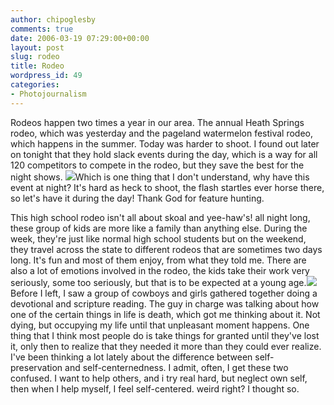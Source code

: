 ```yaml
---
author: chipoglesby
comments: true
date: 2006-03-19 07:29:00+00:00
layout: post
slug: rodeo
title: Rodeo
wordpress_id: 49
categories:
- Photojournalism
---
```


Rodeos happen two times a year in our area.  The annual Heath Springs rodeo, which was yesterday and the pageland watermelon festival rodeo, which happens in the summer.  Today was harder to shoot.  I found out later on tonight that they hold slack events during the day, which is a way for all 120 competitors to compete in the rodeo, but they save the best for the night shows.  [![](http://photos1.blogger.com/blogger/3124/2183/400/rodeo.jpg)](http://photos1.blogger.com/blogger/3124/2183/1600/rodeo.jpg)Which is one thing that I don't understand, why have this event at night?  It's hard as heck to shoot, the flash startles ever horse there, so let's have it during the day!  Thank God for feature hunting.  
  
This high school rodeo isn't all about skoal and yee-haw's! all night long, these group of kids are more like a family than anything else.  During the week, they're just like normal high school students but on the weekend, they travel across the state to different rodeos that are sometimes two days long.  It's fun and most of them enjoy, from what they told me.  There are also a lot of emotions involved in the rodeo, the kids take their work very seriously, some too seriously, but that is to be expected at a young age.[![](http://photos1.blogger.com/blogger/3124/2183/400/rodeo2.jpg)](http://photos1.blogger.com/blogger/3124/2183/1600/rodeo2.jpg)  
Before I left, I saw a group of cowboys and girls gathered together doing a devotional and scripture reading.  The guy in charge was talking about how one of the certain things in life is death, which got me thinking about it.  Not dying, but occupying my life until that unpleasant moment happens.  One thing that I think most people do is take things for granted until they've lost it, only then to realize that they needed it more than they could ever realize.  I've been thinking a lot lately about the difference between self-preservation and self-centernedness.  I admit, often, I get these two confused.  I want to help others, and i try real hard, but neglect own self, then when I help myself, I feel self-centered.  weird right?  I thought so.
